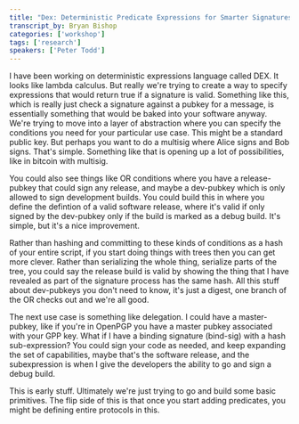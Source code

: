 ```yaml
---
title: "Dex: Deterministic Predicate Expressions for Smarter Signatures"
transcript_by: Bryan Bishop
categories: ['workshop']
tags: ['research']
speakers: ['Peter Todd']
---
```


I have been working on deterministic expressions language called DEX. It looks like lambda calculus. But really we're trying to create a way to specify expressions that would return true if a signature is valid. Something like this, which is really just check a signature against a pubkey for a message, is essentially something that would be baked into your software anyway. We're trying to move into a layer of abstraction where you can specify the conditions you need for your particular use case. This might be a standard public key. But perhaps you want to do a multisig where Alice signs and Bob signs. That's simple. Something like that is opening up a lot of possibilities, like in bitcoin with multisig.

You could also see things like OR conditions where you have a release-pubkey that could sign any release, and maybe a dev-pubkey which is only allowed to sign development builds. You could build this in where you define the defintion of a valid software release, where it's valid if only signed by the dev-pubkey only if the build is marked as a debug build. It's simple, but it's a nice improvement.

Rather than hashing and committing to these kinds of conditions as a hash of your entire script, if you start doing things with trees then you can get more clever. Rather than serializing the whole thing, serialize parts of the tree, you could say the release build is valid by showing the thing that I have revealed as part of the signature process has the same hash. All this stuff about dev-pubkeys you don't need to know, it's just a digest, one branch of the OR checks out and we're all good.

The next use case is something like delegation. I could have a master-pubkey, like if you're in OpenPGP you have a master pubkey associated with your GPP key. What if I have a binding signature (bind-sig) with a hash sub-expression? You could sign your code as needed, and keep expanding the set of capabilities, maybe that's the software release, and the subexpression is when I give the developers the ability to go and sign a debug build.

This is early stuff. Ultimately we're just trying to go and build some basic primitives. The flip side of this is that once you start adding predicates, you might be defining entire protocols in this.
